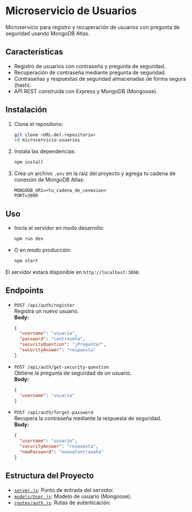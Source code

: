 # Microservicio de Usuarios

Microservicio para registro y recuperación de usuarios con pregunta de seguridad usando MongoDB Atlas.

## Características

- Registro de usuarios con contraseña y pregunta de seguridad.
- Recuperación de contraseña mediante pregunta de seguridad.
- Contraseñas y respuestas de seguridad almacenadas de forma segura (hash).
- API REST construida con Express y MongoDB (Mongoose).

## Instalación

1. Clona el repositorio:
   ```sh
   git clone <URL-del-repositorio>
   cd microservicio-usuarios
   ```

2. Instala las dependencias:
   ```sh
   npm install
   ```

3. Crea un archivo `.env` en la raíz del proyecto y agrega tu cadena de conexión de MongoDB Atlas:
   ```
   MONGODB_URI=<tu_cadena_de_conexion>
   PORT=3000
   ```

## Uso

- Inicia el servidor en modo desarrollo:
  ```sh
  npm run dev
  ```
- O en modo producción:
  ```sh
  npm start
  ```

El servidor estará disponible en `http://localhost:3000`.

## Endpoints

- `POST /api/auth/register`  
  Registra un nuevo usuario.  
  **Body:**  
  ```json
  {
    "username": "usuario",
    "password": "contraseña",
    "securityQuestion": "¿Pregunta?",
    "securityAnswer": "respuesta"
  }
  ```

- `POST /api/auth/get-security-question`  
  Obtiene la pregunta de seguridad de un usuario.  
  **Body:**  
  ```json
  {
    "username": "usuario"
  }
  ```

- `POST /api/auth/forgot-password`  
  Recupera la contraseña mediante la respuesta de seguridad.  
  **Body:**  
  ```json
  {
    "username": "usuario",
    "securityAnswer": "respuesta",
    "newPassword": "nuevaContraseña"
  }
  ```

## Estructura del Proyecto

- [`server.js`](server.js): Punto de entrada del servidor.
- [`models/User.js`](models/User.js): Modelo de usuario (Mongoose).
- [`routes/auth.js`](routes/auth.js): Rutas de autenticación.

##